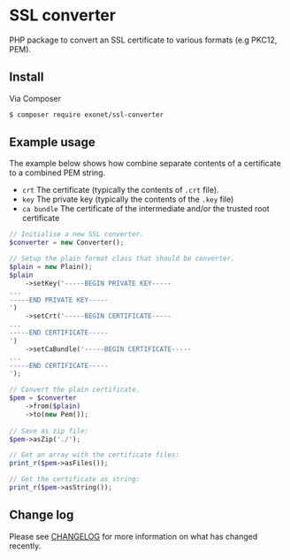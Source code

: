 # SSL converter
PHP package to convert an SSL certificate to various formats (e.g PKC12, PEM).

## Install
Via Composer

``` bash
$ composer require exonet/ssl-converter
```

## Example usage
The example below shows how combine separate contents of a certificate to a combined PEM string.
 - `crt` The certificate (typically the contents of `.crt` file).
 - `key` The private key (typically the contents of the `.key` file)
 - `ca bundle` The certificate of the intermediate and/or the trusted root certificate

```php
// Initialise a new SSL converter.
$converter = new Converter();

// Setup the plain format class that should be converter.
$plain = new Plain();
$plain
    ->setKey('-----BEGIN PRIVATE KEY-----
...
-----END PRIVATE KEY-----
')
    ->setCrt('-----BEGIN CERTIFICATE-----
...
-----END CERTIFICATE-----
')
    ->setCaBundle('-----BEGIN CERTIFICATE-----
...
-----END CERTIFICATE-----
');

// Convert the plain certificate.
$pem = $converter
    ->from($plain)
    ->to(new Pem());
    
// Save as zip file:
$pem->asZip('./');

// Get an array with the certificate files:
print_r($pem->asFiles());

// Get the certificate as string:
print_r($pem->asString());
```

## Change log
Please see [CHANGELOG](CHANGELOG.md) for more information on what has changed recently.
